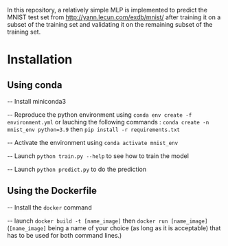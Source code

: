 In this repository, a relatively simple MLP is implemented to predict the MNIST test set from http://yann.lecun.com/exdb/mnist/ after training it on a subset of the training set and validating it on the remaining subset of the training set.

# Installation
## Using conda
-- Install miniconda3

-- Reproduce the python environment using `conda env create -f environment.yml` or lauching the following commands :
    `conda create -n mnist_env python=3.9` then `pip install -r requirements.txt`

-- Activate the environment using `conda activate mnist_env`

-- Launch `python train.py --help` to see how to train the model

-- Launch `python predict.py` to do the prediction


## Using the Dockerfile
-- Install the `docker` command

-- launch `docker build -t [name_image]` then `docker run [name_image]` (`[name_image]` being a name of your choice (as long as it is acceptable) that has to be used for both command lines.)




